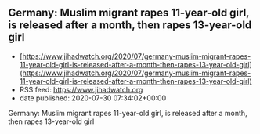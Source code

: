 ## Germany: Muslim migrant rapes 11-year-old girl, is released after a month, then rapes 13-year-old girl
 - [https://www.jihadwatch.org/2020/07/germany-muslim-migrant-rapes-11-year-old-girl-is-released-after-a-month-then-rapes-13-year-old-girl](https://www.jihadwatch.org/2020/07/germany-muslim-migrant-rapes-11-year-old-girl-is-released-after-a-month-then-rapes-13-year-old-girl)
 - RSS feed: https://www.jihadwatch.org
 - date published: 2020-07-30 07:34:02+00:00

Germany: Muslim migrant rapes 11-year-old girl, is released after a month, then rapes 13-year-old girl

